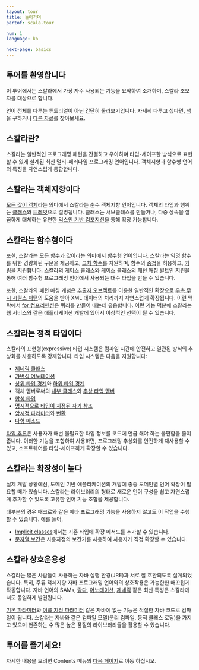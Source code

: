 ```yaml
---
layout: tour
title: 들어가며
partof: scala-tour

num: 1
language: ko

next-page: basics
---
```


## 투어를 환영합니다
이 투어에서는 스칼라에서 가장 자주 사용되는 기능을 요약하여 소개하며, 스칼라 초보자를 대상으로 합니다.

언어 전체를 다루는 튜토리얼이 아닌 간단히 둘러보기입니다. 자세히 다루고 싶다면, [책](/books.html)을 구하거나 [다른 자료](/learn.html)를 찾아보세요.

## 스칼라란?
스칼라는 일반적인 프로그래밍 패턴을 간결하고 우아하며 타입-세이프한 방식으로 표현할 수 있게 설계된 최신 멀티-패러다임 프로그래밍 언어입니다. 객체지향과 함수형 언어의 특징을 자연스럽게 통합합니다.

## 스칼라는 객체지향이다 ##
[모든 값이 객체](unified-types.html)라는 의미에서 스칼라는 순수 객체지향 언어입니다. 객체의 타입과 행위는 [클래스](classes.html)와 [트레잇](traits.html)으로 설명됩니다. 클래스는 서브클래스를 만들거나, 다중 상속을 깔끔하게 대체하는 유연한 [믹스인 기반 컴포지션](mixin-class-composition.html)을 통해 확장 가능합니다.

## 스칼라는 함수형이다 ##
또한, 스칼라는 [모든 함수가 값](unified-types.html)이라는 의미에서 함수형 언어입니다. 스칼라는 익명 함수를 위한 경량화된 구문을 제공하고, [고차 함수](higher-order-functions.html)를 지원하며, 함수의 [중첩](nested-functions.html)을 허용하고, [커링](multiple-parameter-lists.html)을 지원합니다. 스칼라의 [케이스 클래스](case-classes.html)와 케이스 클래스의 [패턴 매칭](pattern-matching.html) 빌트인 지원을 통해 여러 함수형 프로그래밍 언어에서 사용되는 대수 타입을 만들 수 있습니다.

또한, 스칼라의 패턴 매칭 개념은 [추출자 오브젝트](extractor-objects.html)를 이용한 일반적인 확장으로 [우측 무시 시퀀스 패턴](regular-expression-patterns.html)의 도움을 받아 XML 데이터의 처리까지 자연스럽게 확장됩니다. 이런 맥락에서 [for 컴프리헨션](for-comprehensions.html)은 쿼리를 만들어 내는데 유용합니다. 이런 기능 덕분에 스칼라는 웹 서비스와 같은 애플리케이션 개발에 있어서 이상적인 선택이 될 수 있습니다.

## 스칼라는 정적 타입이다 ##
스칼라의 표현형(expressive) 타입 시스템은 컴파일 시간에 안전하고 일관된 방식의 추상화를 사용하도록 강제합니다. 타입 시스템은 다음을 지원합니다:

* [제네릭 클래스](generic-classes.html)
* [가변성 어노테이션](variances.html)
* [상위 타입 경계](upper-type-bounds.html)와 [하위 타입 경계](lower-type-bounds.html)
* 객체 멤버로써의 [내부 클래스](inner-classes.html)와 [추상 타입 멤버](abstract-type-members.html)
* [합성 타입](compound-types.html)
* [명시적으로 타입이 지정된 자기 참조](self-types.html)
* [암시적 파라미터](implicit-parameters.html)와 [변환](implicit-conversions.html)
* [다형 메소드](polymorphic-methods.html)

[타입 추론](type-inference.html)은 사용자가 매번 불필요한 타입 정보를 코드에 언급 해야 하는 불편함을 줄여줍니다. 이러한 기능을 조합하여 사용하면, 프로그래밍 추상화를 안전하게 재사용할 수 있고, 소프트웨어를 타입-세이프하게 확장할 수 있습니다.

## 스칼라는 확장성이 높다 ##
실제 개발 상황에선, 도메인 기반 애플리케이션의 개발에 종종 도메인별 언어 확장이 필요할 때가 있습니다. 스칼라는 라이브러리의 형태로 새로운 언어 구성을 쉽고 자연스럽게 추가할 수 있도록 고유한 언어 기능 조합을 제공합니다.

대부분의 경우 매크로와 같은 메타 프로그래밍 기능을 사용하지 않고도 이 작업을 수행 할 수 있습니다. 예를 들어,

<!-- TODO 아래 두 링크는 번역된 페이지가 없어서 영문 페이지로 연결이 됨. 해당 페이지가 번역이 된다면 수정 필요 -->
* [Implicit classes](/overviews/core/implicit-classes.html)에서는 기존 타입에 확장 메서드를 추가할 수 있습니다.
* [문자열 보간](/overviews/core/string-interpolation.html)은 사용자정의 보간기를 사용하여 사용자가 직접 확장할 수 있습니다.

## 스칼라 상호운용성

스칼라는 많은 사람들이 사용하는 자바 실행 환경(JRE)과 서로 잘 호환되도록 설계되었습니다. 특히, 주류 객체지향 자바 프로그래밍 언어와의 상호작용은 가능한한 매끄럽게 작동합니다. 자바 언어의 SAMs, [람다](higher-order-functions.html), [어노테이션](annotations.html), [제네릭](generic-classes.html) 같은 최신 특성은 스칼라에서도 동일하게 발견됩니다.

[기본 파라미터](default-parameter-values.html)와 [이름 지정 파라미터](named-arguments.html) 같은 자바에 없는 기능은 적절한 자바 코드로 컴파일이 됩니다. 스칼라는 자바와 같은 컴파일 모델(분리 컴파일, 동적 클래스 로딩)을 가지고 있으며 현존하는 수 많은 높은 품질의 라이브러리들을 활용할 수 있습니다.

## 투어를 즐기세요!

자세한 내용을 보려면 Contents 메뉴의 [다음 페이지](basics.html)로 이동 하십시오.
